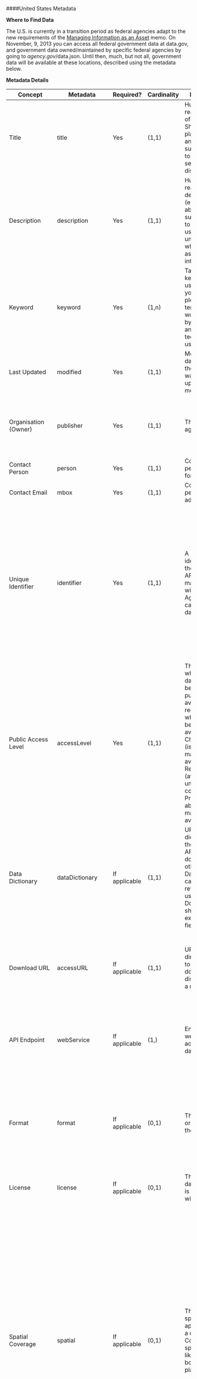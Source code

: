 ####United States Metadata

**Where to Find Data**

The U.S. is currently in a transition period as federal agencies adapt to the new requirements of the [Managing Information as an Asset](http:/project-open-data.github.io) memo. On November, 9, 2013 you can access all federal government data at data.gov, and government data owned/maintained by specific federal agencies by going to *agency.gov*/data.json. Until then, much, but not all, government data will be available at these locations, described using the metadata below.

**Metadata Details**

Concept | Metadata | Required? | Cardinality | Description | Usage Notes
------- | -------- | ----- | ---- | ---------- | ---------
Title | title | Yes | (1,1) | Human-readable name of the asset. Should be in plain English and include sufficient detail to facilitate search and discovery. | string 
Description | description | Yes | (1,1) | Human-readable description (e.g., an abstract) with sufficient detail to enable a user to quickly understand whether the asset is of interest. | string
Keyword | keyword  | Yes  | (1,n)  | Tags (or keywords) help users discover your dataset, please include terms that would be used by technical and non-technical users. |   Separate keywords with commas.
Last Updated  | modified  | Yes  | (1,1)  | Most recent date on which the dataset was changed, updated or modified.  |  Dates should be formatted as YYYY-MM-DD. Specify “01” as the day if unknown. 
Organisation (Owner) | publisher  | Yes |  (1,1) |  The publishing agency. |   Departments and multi-unit agencies may use this field to describe which subordinate agency published this dataset.
Contact Person  | person | Yes | (1,1) | Contact person’s name for the asset.  |   Name should be formatted as Last, First
Contact Email  | mbox  | Yes | (1,1)  | Contact person’s email address.  |   Email address
Unique Identifier  | identifier  |  Yes | (1,1)  | A unique identifier for the dataset or API as maintained within an Agency catalog or database.  | This field allows third parties to maintain a consistent record for datasets even if title or URLs are updated. Agencies may integrate an existing system for maintaining unique identifiers or enter arbitrary characters for this field. However, each identifier must be unique across the agency’s catalog and remain fixed. Characters should be alphanumeric.
Public Access Level  | accessLevel  | Yes  | (1,1) |  The degree to which this dataset could be made publicly-available, regardless of whether it has been made available. Choices: Public (is or could be made publicly available), Restricted (available under certain conditions), or Private (never able to be made publicly available)  |   Must be one of the following: Public, Restricted, Private
Data Dictionary | dataDictionary  | If applicable  |(1,1) | URL to the data dictionary for the dataset or API. Note that documentation other than a Data Dictionary can be referenced using Related Documents as shown in the expanded fields.   |   URL
Download URL | accessURL  | If applicable  |  (1,1) |  URL providing direct access to the downloadable distribution of a dataset. |   This must be the direct download URL. Use **landingPage** for landing or disambiguation pages, or **references** for documentation pages.
API Endpoint |  webService |  If applicable | (1,)  | Endpoint of web service to access dataset.  |   This field will serve to delineate the web services offered by an agency and will be used to aggregate cross-government API catalogs.
Format | format | If applicable  | (0,1)  |  The file format or API type of the distribution. |   This must describe the exact file available at accessURL using file extensions (e.g., CSV, XLS, XSLX, TSV, JSON, XML). For example, if the download file is a ZIP containing a CSV, the entry here is “ZIP”.
License   | license  |  If applicable | (0,1)  | The license dataset or API is published with.  |   
Spatial Coverage | spatial  | If applicable  | (0,1)  | The range of spatial applicability of a dataset. Could include a spatial region like a bounding box or a named place.  |   This field should contain one of the following types of content: (1) a bounding coordinate box for the dataset represented in latitude / longitude pairs where the coordinates are specified in decimal degrees and in the order of: minimum longitude, minimum latitude, maximum longitude, maximum latitude; (2) a latitude / longitude pair (in decimal degrees) representing a point where the dataset is relevant; (3) a geographic feature expressed in Geography Markup Language using the Simple Features Profile; or (4) a geographic feature from the GeoNames database.
Temporal Coverage | temporal   | If applicable  | (0,1)  |  The range of temporal applicability of a dataset (i.e., a start and end date of applicability for the data). |   This field should contain an interval of time defined by start and end dates. Dates should be formatted as pairs of {start date, end date} in the format YYYY-MM-DD hh:mm:ss using 24 hour clock time notation (e.g., 2011-02-14 12:00:00, 2013-02-14 12:00:00).
Release Date    | issued  | No  | (0,1)  | Date of formal issuance.  |    Date (YYYY-MM-DD)
Frequency of Update  | accrualPeriodicity  |  No | (0,1)  |  Frequency with which dataset is published. |   Must be one of the following: hourly, daily, weekly, yearly, other
Language    | language  | No  | (0,n)  | The language of the dataset.  | string
Granularity    | granularity  | No  | (0,1)   | Level of granularity of the dataset.  |    Typically geographical or temporal.
Data Quality    | dataQuality | No  | (0,1)  |  Whether the dataset meets the agency’s Information Quality Guidelines. | Boolean (true/false)    
Category    | theme  |  No |  (0,n) |  Main thematic category of the dataset. |   Comma-separated values
Documentation | references  | No  | (0,n)  | Related documents such as technical information about a dataset, developer documentation, etc.  |   Comma-separated URLs
Size    | size  | No  | (0,1)  | The size of the downloadable dataset.  |   Sizes should be formatted as (e.g.), 52kb, 140mb, 2gb.
Homepage URL    |  landingPage |  No |(0,1) |  Alternative landing page used to redirect user to a contextual, Agency-hosted “homepage” for the Dataset or API when selecting this resource from the Data.gov user interface. |  URL; This field is not intended for an agency’s homepage (e.g. www.agency.gov), but rather if a dataset has a human-friendly hub or landing page that users should be directed to for all resources tied to the dataset. This allows agencies to better specify what a visitor receives after selecting one of the agency’s datasets on Data.gov or in third-party mashups.
RSS Feed | feed | No | (0,1) | URL for an RSS feed that provides access to the dataset. | URL; These RSS feeds will be used to create a cross-agency RSS feed search tool.
System of Records    | systemOfRecords  | No  | (0,1)  | URL to the System of Records related to this dataset.  |  URL


**Mappings to Other Vocabs**

Concept | Human-Readable Label | Metadata | CKAN | RDFa Lite 1.1 | Schema.org
------- | ----- | -------- | -------- | -------- | ----- | -------
Title | Title | title | title |  dcterms:title | sdo:name
Description | Description | description | notes | dcterms:description | sdo:description 
Keyword | Tags | keyword |  tags |  dcat:keyword |  sdo:keywords 
Last Updated  | Last Update  |  modified | revision_timestamp  |  dcterms:modified |  sdo:dateModified   
Organisation (Owner)  | Publisher  |  publisher | owner_org  | dcat:publisher  |  sdo:publisher
Contact Person  | Contact Name  | person  | maintainer  | foaf:person  |  sdo:person  
Contact Email  | Contact Email | mbox |  maintainer_email |  foaf:mbox |   -
Unique Identifier  | Unique Identifier  | identifier  |  id | dcterms:identifier   |  -   
Public Access Level  | Public Access Level  | accessLevel  | -  | -  | -   
Data Dictionary | Data Dictionary  |  dataDictionary |  dataDict |  dcat:dataDictionary | -   
Download URL | Download URL | accessURL  |  res_url | dcat:accessURL   |  sdo:contentUrl   
API Endpoint | Endpoint | webService  | res_url  |  dcat:webService* | sdo:url
Format |Format |  format|  res_format | dcterms:format  | sdo:encodingFormat   
License   | License   | license  | license_id   | dcterms:license  | -   
Spatial Coverage |  Spatial | spatial  | spatial |  dcterms:spatial | ds:spatialCoverage   
Temporal Coverage | temporal  | temporal  | -  | dcterms:temporal  |  ds:temporalCoverage   
Release Date    | Release Date  | issued  | -  |  dcterms:issued | sdo:datePublished   
Frequency of Update   | Frequency  |  accrualPeriodicity |  -|  dcterms:accrualPeriodicity | -  
Language    | Language  | language  | -  |  dcat:language | sdo:inLanguage  
Granularity    |  Granularity | granularity  | -  | dcat:granularity  | -   
Data Quality    | Data Quality  | dataQuality  | -  | xsd:boolean  |  -   
Category    | Category  | theme  | groups  |  dcat:theme |  sdo:about   
Documentation | Related Documents  |  references | resources |  dcterms:references | -   
Size    | Size  | size  | -  |  dcat:size | sdo:contentSize   
Homepage URL    | Homepage URL  | landingPage  |  url | dcat:landingPage  | sdo:url   
RSS Feed | RSS Feed  |feed | res_url | dcat:feed | sdo:url
System of Records    |  System of Records | systemOfRecords  | -  | -  |  -   

**Example JSON Excerpt**

[
    {
        "title": "Data Catalog",
        "description": "Version 1.0", 
        "keyword": "catalog", 
        "modified": "2013-05-09 06:00:00",
        "publisher": "US Department of X",
        "person": "Contact Person",
        "mbox": "contact.person@agency.gov",
        "identifier": "1",
        "accessLevel": "public",
        "distribution": [
            {
                "accessURL": "http://agency.gov/data.json",
                "format": "json"
            }
        ]  
    },
    {
        "title": "Public Elementary/Secondary Listing",
        "description": "The purpose of the CCD nonfiscal surveys is to provide a listing of all schools and agencies providing free public elementary and secondary education, along with basic descriptive statistical information on each school and agency listed. Penalties apply for misuse, seehttp://nces.ed.gov/ncesglobal/data_usage_agreement.aspfor more details.", 
        "keyword": "education, schools", 
        "modified": "2011-11-19 00:00:00",
        "publisher": "US Department of Education",
        "person": "Open Data Initiative",
        "mbox": "opendata@ed.gov",
        "identifier": "ykv5-fn9t",
        "accessLevel": "public",
        "dataDictionary": "http://nces.ed.gov/ccd/pdf/INsc09101a.pdf",
        "distribution": [
            {
                "accessURL": "https://explore.data.gov/views/ykv5-fn9t/rows.csv?accessType=DOWNLOAD", 
                "format": "csv",
                "size": "200mb"
            }, 
            {
                "accessURL": "https://explore.data.gov/views/ykv5-fn9t/rows.json?accessType=DOWNLOAD", 
                "format": "json"
            }, 
            {
                "accessURL": "https://explore.data.gov/views/ykv5-fn9t/rows.xml?accessType=DOWNLOAD", 
                "format": "xml"
            }
        ],
        "webService": "http://explore.data.gov/api/views/ykv5-fn9t/rows.json", 
        "license": "Public Domain", 
        "spatial": "US", 
        "temporal": "2009-09-01 00:00:00,2010-05-31 00:00:00", 
        "issued": "",
        "frequency": "one-time",
        "language": "English", 
        "granularity": "",
        "dataQuality": "true",
        "theme": "education", 
        "references": "http://nces.ed.gov/ccd/data/txt/psu091alay.txt", 
        "landingPage": "http://ed.gov/developer",
        "feed": "",
        "systemOfRecords": "http://nces.ed.gov/ccd/"     
    }]

